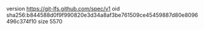 version https://git-lfs.github.com/spec/v1
oid sha256:b844588d0f9f990820e3d34a8af3be761509ce45459887d80e8096496c374f10
size 5570
